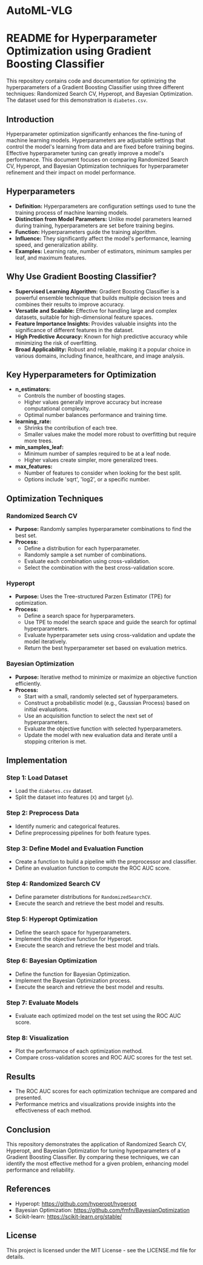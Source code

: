 # AutoML-VLG

# README for Hyperparameter Optimization using Gradient Boosting Classifier

This repository contains code and documentation for optimizing the hyperparameters of a Gradient Boosting Classifier using three different techniques: Randomized Search CV, Hyperopt, and Bayesian Optimization. The dataset used for this demonstration is `diabetes.csv`.

## Introduction

Hyperparameter optimization significantly enhances the fine-tuning of machine learning models. Hyperparameters are adjustable settings that control the model's learning from data and are fixed before training begins. Effective hyperparameter tuning can greatly improve a model's performance. This document focuses on comparing Randomized Search CV, Hyperopt, and Bayesian Optimization techniques for hyperparameter refinement and their impact on model performance.

## Hyperparameters

- **Definition:** Hyperparameters are configuration settings used to tune the training process of machine learning models.
- **Distinction from Model Parameters:** Unlike model parameters learned during training, hyperparameters are set before training begins.
- **Function:** Hyperparameters guide the training algorithm.
- **Influence:** They significantly affect the model's performance, learning speed, and generalization ability.
- **Examples:** Learning rate, number of estimators, minimum samples per leaf, and maximum features.

## Why Use Gradient Boosting Classifier?

- **Supervised Learning Algorithm:** Gradient Boosting Classifier is a powerful ensemble technique that builds multiple decision trees and combines their results to improve accuracy.
- **Versatile and Scalable:** Effective for handling large and complex datasets, suitable for high-dimensional feature spaces.
- **Feature Importance Insights:** Provides valuable insights into the significance of different features in the dataset.
- **High Predictive Accuracy:** Known for high predictive accuracy while minimizing the risk of overfitting.
- **Broad Applicability:** Robust and reliable, making it a popular choice in various domains, including finance, healthcare, and image analysis.

## Key Hyperparameters for Optimization

- **n_estimators:**
  - Controls the number of boosting stages.
  - Higher values generally improve accuracy but increase computational complexity.
  - Optimal number balances performance and training time.
- **learning_rate:**
  - Shrinks the contribution of each tree.
  - Smaller values make the model more robust to overfitting but require more trees.
- **min_samples_leaf:**
  - Minimum number of samples required to be at a leaf node.
  - Higher values create simpler, more generalized trees.
- **max_features:**
  - Number of features to consider when looking for the best split.
  - Options include 'sqrt', 'log2', or a specific number.

## Optimization Techniques

### Randomized Search CV

- **Purpose:** Randomly samples hyperparameter combinations to find the best set.
- **Process:**
  - Define a distribution for each hyperparameter.
  - Randomly sample a set number of combinations.
  - Evaluate each combination using cross-validation.
  - Select the combination with the best cross-validation score.

### Hyperopt

- **Purpose:** Uses the Tree-structured Parzen Estimator (TPE) for optimization.
- **Process:**
  - Define a search space for hyperparameters.
  - Use TPE to model the search space and guide the search for optimal hyperparameters.
  - Evaluate hyperparameter sets using cross-validation and update the model iteratively.
  - Return the best hyperparameter set based on evaluation metrics.

### Bayesian Optimization

- **Purpose:** Iterative method to minimize or maximize an objective function efficiently.
- **Process:**
  - Start with a small, randomly selected set of hyperparameters.
  - Construct a probabilistic model (e.g., Gaussian Process) based on initial evaluations.
  - Use an acquisition function to select the next set of hyperparameters.
  - Evaluate the objective function with selected hyperparameters.
  - Update the model with new evaluation data and iterate until a stopping criterion is met.

## Implementation

### Step 1: Load Dataset

- Load the `diabetes.csv` dataset.
- Split the dataset into features (`X`) and target (`y`).

### Step 2: Preprocess Data

- Identify numeric and categorical features.
- Define preprocessing pipelines for both feature types.

### Step 3: Define Model and Evaluation Function

- Create a function to build a pipeline with the preprocessor and classifier.
- Define an evaluation function to compute the ROC AUC score.

### Step 4: Randomized Search CV

- Define parameter distributions for `RandomizedSearchCV`.
- Execute the search and retrieve the best model and results.

### Step 5: Hyperopt Optimization

- Define the search space for hyperparameters.
- Implement the objective function for Hyperopt.
- Execute the search and retrieve the best model and trials.

### Step 6: Bayesian Optimization

- Define the function for Bayesian Optimization.
- Implement the Bayesian Optimization process.
- Execute the search and retrieve the best model and results.

### Step 7: Evaluate Models

- Evaluate each optimized model on the test set using the ROC AUC score.

### Step 8: Visualization

- Plot the performance of each optimization method.
- Compare cross-validation scores and ROC AUC scores for the test set.

## Results

- The ROC AUC scores for each optimization technique are compared and presented.
- Performance metrics and visualizations provide insights into the effectiveness of each method.

## Conclusion

This repository demonstrates the application of Randomized Search CV, Hyperopt, and Bayesian Optimization for tuning hyperparameters of a Gradient Boosting Classifier. By comparing these techniques, we can identify the most effective method for a given problem, enhancing model performance and reliability.

## References

- Hyperopt: https://github.com/hyperopt/hyperopt
- Bayesian Optimization: https://github.com/fmfn/BayesianOptimization
- Scikit-learn: https://scikit-learn.org/stable/

## License

This project is licensed under the MIT License - see the LICENSE.md file for details.
